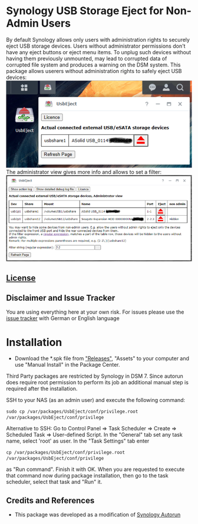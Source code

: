 # Synology USB Storage Eject for Non-Admin Users
By default Synology allows only users with administration rights to securely eject USB storage devices. Users without administrator permissions don't have any eject buttons or eject menu items. To unplug such devices without having them previously unmounted, may lead to corrupted data of corrupted file system and produces a warning on the DSM system.
This package allows userers without administration rights to safely eject USB devices:  
![user view](https://github.com/schmidhorst/synology-UsbEject/blob/main/ScreenshotUser.png?raw=true)  
The administrator view gives more info and allows to set a filter:
![user view](https://github.com/schmidhorst/synology-UsbEject/blob/main/ScreenshotAdmin.png?raw=true)

## [License](https://htmlpreview.github.io/?https://github.com/schmidhorst/synology-UsbEject/blob/main/package/ui/licence_enu.html)

## Disclaimer and Issue Tracker
You are using everything here at your own risk.
For issues please use the [issue tracker](https://github.com/schmidhorst/synology-UsbEject/issues) with German or English language

# Installation
* Download the *.spk file from ["Releases"](https://github.com/schmidhorst/synology-UsbEject/releases), "Assets" to your computer and use "Manual Install" in the Package Center.

Third Party packages are restricted by Synology in DSM 7. Since autorun does require root
permission to perform its job an additional manual step is required after the installation.

SSH to your NAS (as an admin user) and execute the following command:
```shell
sudo cp /var/packages/UsbEject/conf/privilege.root /var/packages/UsbEject/conf/privilege
```
Alternative to SSH:
Go to Control Panel => Task Scheduler => Create => Scheduled Task => User-defined Script. In the "General" tab set any task name, select 'root' as user. In the "Task Settings" tab enter
```shell
cp /var/packages/UsbEject/conf/privilege.root /var/packages/UsbEject/conf/privilege
```
as "Run command". Finish it with OK. When you are requested to execute that command now during package installation, then go to the task scheduler, select that task and "Run" it.
## Credits and References
- This package was developed as a modification of [Synology Autorun](https://github.com/schmidhorst/synology-autorun/)
